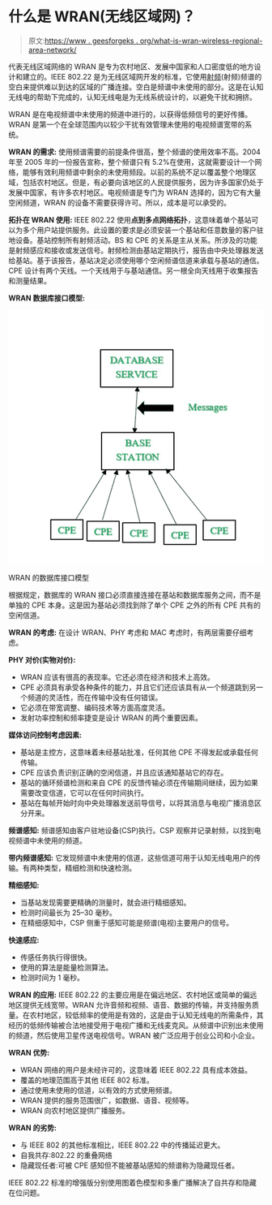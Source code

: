 # 什么是 WRAN(无线区域网)？

> 原文:[https://www . geesforgeks . org/what-is-wran-wireless-regional-area-network/](https://www.geeksforgeeks.org/what-is-wran-wireless-regional-area-network/)

代表无线区域网络的 WRAN 是专为农村地区、发展中国家和人口密度低的地方设计和建立的。IEEE 802.22 是为无线区域网开发的标准，它使用[射频](https://www.geeksforgeeks.org/introduction-of-radio-frequency-identification-rfid/)(射频)频谱的空白来提供难以到达的区域的广播连接。空白是频谱中未使用的部分。这是在认知无线电的帮助下完成的，认知无线电是为无线系统设计的，以避免干扰和拥挤。

WRAN 是在电视频谱中未使用的频道中进行的，以获得低频信号的更好传播。WRAN 是第一个在全球范围内以较少干扰有效管理未使用的电视频谱宽带的系统。

**WRAN 的需求:**
使用频谱需要的前提条件很高，整个频谱的使用效率不高。2004 年至 2005 年的一份报告宣称，整个频谱只有 5.2%在使用，这就需要设计一个网络，能够有效利用频谱中剩余的未使用频段。以前的系统不足以覆盖整个地理区域，包括农村地区。但是，有必要向该地区的人民提供服务，因为许多国家仍处于发展中国家，有许多农村地区。电视频谱是专门为 WRAN 选择的，因为它有大量空闲频道，WRAN 的设备不需要获得许可。所以，成本是可以承受的。

**拓扑在 WRAN 使用:**
IEEE 802.22 使用**点到多点网络拓扑**，这意味着单个基站可以为多个用户站提供服务。此设置的要求是必须安装一个基站和任意数量的客户驻地设备。基站控制所有射频活动。BS 和 CPE 的关系是主从关系。所涉及的功能是射频感应和接收或发送信号。射频检测由基站定期执行，报告由中央处理器发送给基站。基于该报告，基站决定必须使用哪个空闲频谱信道来承载与基站的通信。CPE 设计有两个天线。一个天线用于与基站通信。另一根全向天线用于收集报告和测量结果。

**WRAN 数据库接口模型:**

![Database interface model in WRAN](img/4b70f362c19cfc9ad506276003140657.png)

WRAN 的数据库接口模型

根据规定，数据库的 WRAN 接口必须直接连接在基站和数据库服务之间，而不是单独的 CPE 本身。这是因为基站必须找到除了单个 CPE 之外的所有 CPE 共有的空闲信道。

**WRAN 的考虑:**
在设计 WRAN、PHY 考虑和 MAC 考虑时，有两层需要仔细考虑。

**PHY 对价(实物对价):**

*   WRAN 应该有很高的表现率。它还必须在经济和技术上高效。
*   CPE 必须具有承受各种条件的能力，并且它们还应该具有从一个频道跳到另一个频道的灵活性，而在传输中没有任何错误。
*   它必须在带宽调整、编码技术等方面高度灵活。
*   发射功率控制和频率捷变是设计 WRAN 的两个重要因素。

**媒体访问控制考虑因素:**

*   基站是主控方，这意味着未经基站批准，任何其他 CPE 不得发起或承载任何传输。
*   CPE 应该负责识别正确的空闲信道，并且应该通知基站它的存在。
*   基站的循环频谱检测和来自 CPE 的反馈传输必须在传输期间继续，因为如果需要改变信道，它可以在任何时间执行。
*   基站在每帧开始时向中央处理器发送前导信号，以将其消息与电视广播消息区分开来。

**频谱感知:**
频谱感知由客户驻地设备(CSP)执行。CSP 观察并记录射频，以找到电视频谱中未使用的频道。

**带内频谱感知:**
它发现频谱中未使用的信道，这些信道可用于认知无线电用户的传输。有两种类型，精细检测和快速检测。

**精细感知:**

*   当基站发现需要更精确的测量时，就会进行精细感知。
*   检测时间最长为 25–30 毫秒。
*   在精细感知中，CSP 侧重于感知可能是频谱(电视)主要用户的信号。

**快速感应:**

*   传感任务执行得很快。
*   使用的算法是能量检测算法。
*   检测时间为 1 毫秒。

**WRAN 的应用:**
IEEE 802.22 的主要应用是在偏远地区、农村地区或简单的偏远地区提供无线宽带。WRAN 允许音频和视频、语音、数据的传输，并支持服务质量。在农村地区，较低频率的使用是有效的，这是由于认知无线电的所需条件，其经历的低频传输被合法地接受用于电视广播和无线麦克风。从频谱中识别出未使用的频道，然后使用卫星传送电视信号。WRAN 被广泛应用于创业公司和小企业。

**WRAN 优势:**

*   WRAN 网络的用户是未经许可的，这意味着 IEEE 802.22 具有成本效益。
*   覆盖的地理范围高于其他 IEEE 802 标准。
*   通过使用未使用的信道，以有效的方式使用频谱。
*   WRAN 提供的服务范围很广，如数据、语音、视频等。
*   WRAN 向农村地区提供广播服务。

**WRAN 的劣势:**

*   与 IEEE 802 的其他标准相比，IEEE 802.22 中的传播延迟更大。
*   自我共存:802.22 的重叠网络
*   隐藏现任者:可被 CPE 感知但不能被基站感知的频谱称为隐藏现任者。

IEEE 802.22 标准的增强版分别使用图着色模型和多重广播解决了自共存和隐藏在位问题。
